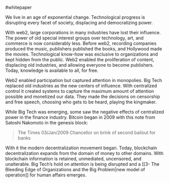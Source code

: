 #whitepaper 

We live in an age of exponential change. Technological progress is disrupting every facet of society, displacing and democratizing power.

With web2, large corporations in many industries have lost their influence. The power of old special interest groups over technology, art, and commerce is now considerably less. Before web2, recording companies produced the music, publishers published the books, and Hollywood made the movies. Technological know-how was exclusive to organizations and kept hidden from the public. Web2 enabled the proliferation of content, displacing old industries, and allowing everyone to become publishers. Today, knowledge is available to all, for free.

Web2 enabled participation but captured attention in monopolies. Big Tech replaced old industries as the new centers of influence. With centralized control it created systems to capture the maximum amount of attention possible and monetized our data. They made the decisions on censorship and free speech, choosing who gets to be heard, playing the kingmaker. 

While Big Tech was emerging, some saw the negative effects of centralized power in the finance industry. Bitcoin began in 2009 with this note from Satoshi Nakomoto in the genesis block: 

> The Times 03/Jan/2009 Chancellor on brink of second bailout for banks

With it the modern decentralization movement began. Today, blockchain decentralization expands from the domain of money to other domains. With blockchain information is retained, unmediated, uncensored, and unalterable. Big Tech’s hold on attention is being disrupted and a [[3- The Bleeding Edge of Organizations and the Big Problem|new model of operation]] for human affairs emerges.

